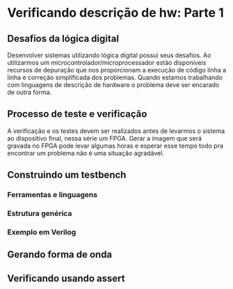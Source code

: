 # Verificando descrição de hw: Parte 1

## Desafios da lógica digital
Desenvolver sistemas utilizando lógica digital possui seus desafios. Ao
utilizarmos um microcontrolador/microprocessador estão disponíveis recursos de
depuração que nos proporcionam a execução de código linha a linha e correção
simplificada dos problemas. Quando estamos trabalhando com linguagens de
descrição de hardware o problema deve ser encarado de outra forma.

## Processo de teste e verificação
A verificação e os testes devem ser realizados antes de levarmos o sistema ao
dispositivo final, nessa série um FPGA. Gerar a imagem que será gravada no FPGA
pode levar algumas horas e esperar esse tempo todo pra encontrar um problema não
é uma situação agradável.

## Construindo um testbench

### Ferramentas e linguagens

### Estrutura genérica
### Exemplo em Verilog

## Gerando forma de onda 

## Verificando usando assert
 
